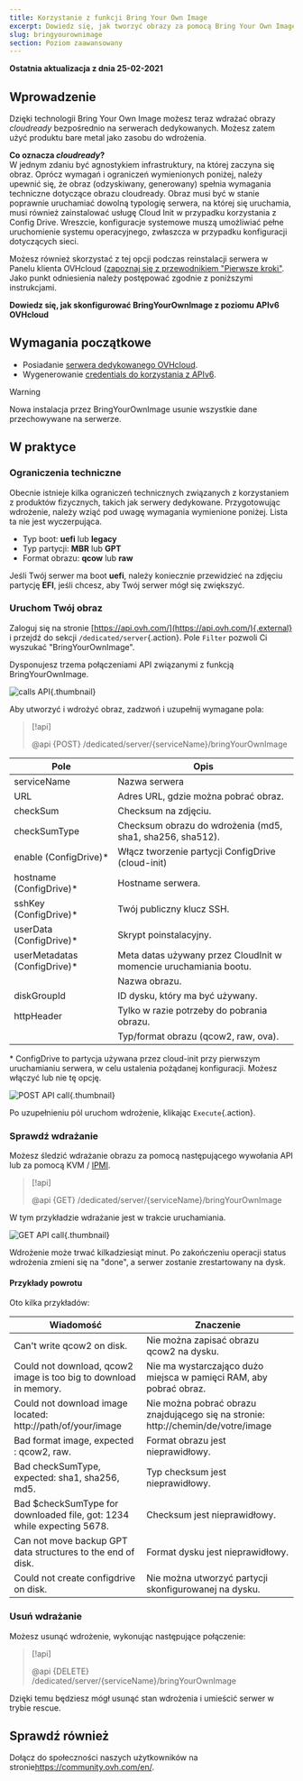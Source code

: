 ```yaml
---
title: Korzystanie z funkcji Bring Your Own Image
excerpt: Dowiedz się, jak tworzyć obrazy za pomocą Bring Your Own Image
slug: bringyourownimage
section: Poziom zaawansowany
---
```


**Ostatnia aktualizacja z dnia 25-02-2021**

## Wprowadzenie

Dzięki technologii Bring Your Own Image możesz teraz wdrażać obrazy *cloudready* bezpośrednio na serwerach dedykowanych. Możesz zatem użyć produktu bare metal jako zasobu do wdrożenia.

**Co oznacza *cloudready*?**
<br>W jednym zdaniu być agnostykiem infrastruktury, na której zaczyna się obraz.
Oprócz wymagań i ograniczeń wymienionych poniżej, należy upewnić się, że obraz (odzyskiwany, generowany) spełnia wymagania techniczne dotyczące obrazu cloudready. Obraz musi być w stanie poprawnie uruchamiać dowolną typologię serwera, na której się uruchamia, musi również zainstalować usługę Cloud Init w przypadku korzystania z Config Drive. Wreszcie, konfiguracje systemowe muszą umożliwiać pełne uruchomienie systemu operacyjnego, zwłaszcza w przypadku konfiguracji dotyczących sieci.

Możesz również skorzystać z tej opcji podczas reinstalacji serwera w Panelu klienta OVHcloud ([zapoznaj się z przewodnikiem "Pierwsze kroki"]((../pierwsze-kroki-z-serwerem-dedykowanym//#installrtm)). Jako punkt odniesienia należy postępować zgodnie z poniższymi instrukcjami.

**Dowiedz się, jak skonfigurować BringYourOwnImage z poziomu APIv6 OVHcloud**

## Wymagania początkowe

- Posiadanie [serwera dedykowanego OVHcloud](https://www.ovhcloud.com/pl/bare-metal/).
- Wygenerowanie [credentials do korzystania z APIv6](https://docs.ovh.com/gb/en/api/first-steps-with-ovh-api/).

> [!warning]
>
> Nowa instalacja przez BringYourOwnImage usunie wszystkie dane przechowywane na serwerze.
>

## W praktyce

### Ograniczenia techniczne

Obecnie istnieje kilka ograniczeń technicznych związanych z korzystaniem z produktów fizycznych, takich jak serwery dedykowane.
Przygotowując wdrożenie, należy wziąć pod uwagę wymagania wymienione poniżej. Lista ta nie jest wyczerpująca.

- Typ boot: **uefi** lub **legacy**
- Typ partycji: **MBR** lub **GPT**
- Format obrazu: **qcow** lub **raw**

Jeśli Twój serwer ma boot **uefi**, należy koniecznie przewidzieć na zdjęciu partycję **EFI**, jeśli chcesz, aby Twój serwer mógł się zwiększyć.

### Uruchom Twój obraz

Zaloguj się na stronie [https://api.ovh.com/](https://api.ovh.com/){.external} i przejdź do sekcji `/dedicated/server`{.action}. Pole `Filter` pozwoli Ci wyszukać "BringYourOwnImage".

Dysponujesz trzema połączeniami API związanymi z funkcją BringYourOwnImage.

![calls API](images/apicalls.png){.thumbnail}

Aby utworzyć i wdrożyć obraz, zadzwoń i uzupełnij wymagane pola:

> [!api]
>
> @api {POST} /dedicated/server/{serviceName}/bringYourOwnImage
>


| Pole |Opis|
|-|-|
| serviceName | Nazwa serwera |
| URL | Adres URL, gdzie można pobrać obraz. |
| checkSum | Checksum na zdjęciu. |
| checkSumType | Checksum obrazu do wdrożenia (md5, sha1, sha256, sha512). |
| enable (ConfigDrive)\* | Włącz tworzenie partycji ConfigDrive (cloud-init) |
| hostname (ConfigDrive)\* | Hostname serwera. |
| sshKey (ConfigDrive)\* | Twój publiczny klucz SSH. |
| userData (ConfigDrive)\* | Skrypt poinstalacyjny. |
| userMetadatas (ConfigDrive)\* | Meta datas używany przez CloudInit w momencie uruchamiania bootu. |
| | Nazwa obrazu. |
| diskGroupId | ID dysku, który ma być używany. |
| httpHeader | Tylko w razie potrzeby do pobrania obrazu. |
| | Typ/format obrazu (qcow2, raw, ova). |

\* ConfigDrive to partycja używana przez cloud-init przy pierwszym uruchamianiu serwera, w celu ustalenia pożądanej konfiguracji. Możesz włączyć lub nie tę opcję.

![POST API call](images/postapicall.png){.thumbnail}

Po uzupełnieniu pól uruchom wdrożenie, klikając `Execute`{.action}.

### Sprawdź wdrażanie

Możesz śledzić wdrażanie obrazu za pomocą następującego wywołania API lub za pomocą KVM / [IPMI](../uzywanie-ipmi-serwery-dedykowane/).

> [!api]
>
> @api {GET} /dedicated/server/{serviceName}/bringYourOwnImage
>

W tym przykładzie wdrażanie jest w trakcie uruchamiania.

![GET API call](images/getapicall.png){.thumbnail}

Wdrożenie może trwać kilkadziesiąt minut. Po zakończeniu operacji status wdrożenia zmieni się na "done", a serwer zostanie zrestartowany na dysk.

#### Przykłady powrotu

Oto kilka przykładów:

| Wiadomość | Znaczenie |
|-|-|
| Can't write qcow2 on disk. | Nie można zapisać obrazu qcow2 na dysku. |
| Could not download, qcow2 image is too big to download in memory. | Nie ma wystarczająco dużo miejsca w pamięci RAM, aby pobrać obraz. |
| Could not download image located: http://path/of/your/image | Nie można pobrać obrazu znajdującego się na stronie: http://chemin/de/votre/image |
| Bad format image, expected : qcow2, raw. | Format obrazu jest nieprawidłowy. |
| Bad checkSumType, expected: sha1, sha256, md5. | Typ checksum jest nieprawidłowy. |
| Bad $checkSumType for downloaded file, got: 1234 while expecting 5678. | Checksum jest nieprawidłowy. |
| Can not move backup GPT data structures to the end of disk. | Format dysku jest nieprawidłowy. |
| Could not create configdrive on disk. | Nie można utworzyć partycji skonfigurowanej na dysku. |


### Usuń wdrażanie

Możesz usunąć wdrożenie, wykonując następujące połączenie:

> [!api]
>
> @api {DELETE} /dedicated/server/{serviceName}/bringYourOwnImage
>

Dzięki temu będziesz mógł usunąć stan wdrożenia i umieścić serwer w trybie rescue.

## Sprawdź również

Dołącz do społeczności naszych użytkowników na stronie<https://community.ovh.com/en/>.
